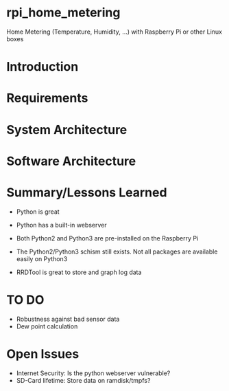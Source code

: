 rpi_home_metering
=================

Home Metering (Temperature, Humidity, ...) with Raspberry Pi or other Linux boxes

Introduction
============


Requirements
============


System Architecture
===================


Software Architecture
=====================

Summary/Lessons Learned
=======================
* Python is great
* Python has a built-in webserver
* Both Python2 and Python3 are pre-installed on the Raspberry Pi
* The Python2/Python3 schism still exists. Not all packages are available easily on Python3

* RRDTool is great to store and graph log data

TO DO
=====
* Robustness against bad sensor data
* Dew point calculation


Open Issues
===========
* Internet Security: Is the python webserver vulnerable?
* SD-Card lifetime: Store data on ramdisk/tmpfs?
















